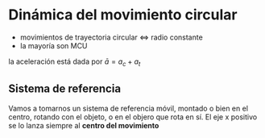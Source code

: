 # Dinámica del movimiento circular

* movimientos de trayectoria circular $\iff$ radio constante
* la mayoría son MCU

la aceleración está dada por $\bar a = a_c + a_t$

## Sistema de referencia

Vamos a tomarnos un sistema de referencia móvil, montado o bien en el
centro, rotando con el objeto, o en el objero que rota en sí. El eje x
positivo se lo lanza siempre al **centro del movimiento**

